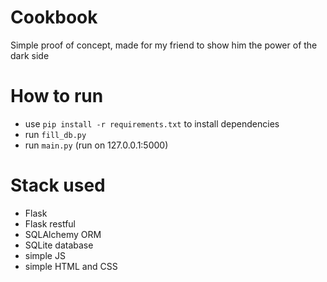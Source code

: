# Cookbook

Simple proof of concept, made for my friend to show him the power of the dark side

# How to run

- use `pip install -r requirements.txt` to install dependencies
- run `fill_db.py`
- run `main.py` (run on 127.0.0.1:5000)

# Stack used

- Flask
- Flask restful
- SQLAlchemy ORM
- SQLite database
- simple JS
- simple HTML and CSS

